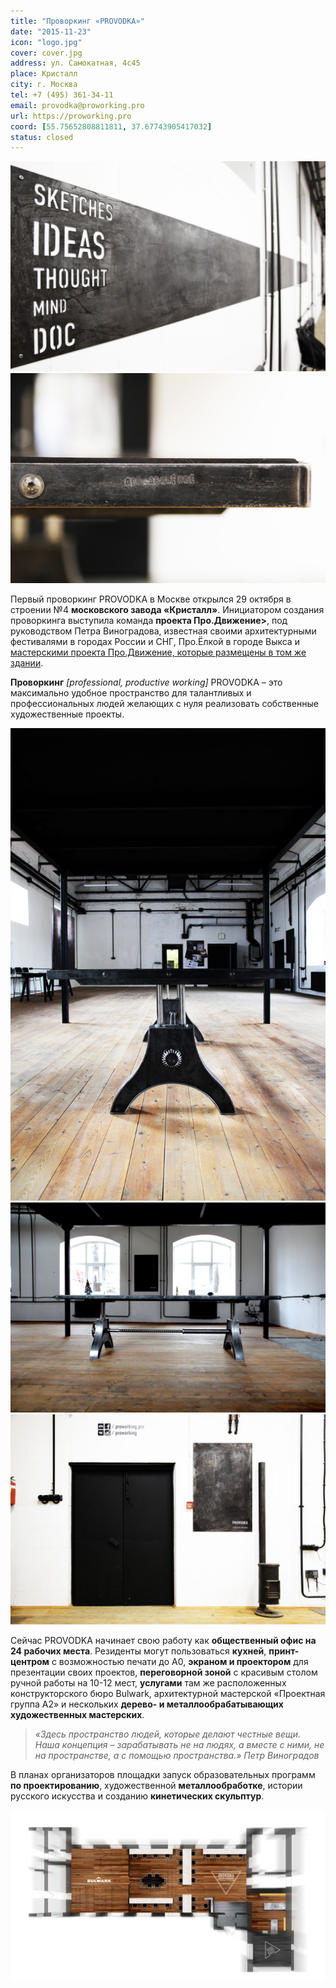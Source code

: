 ```yaml
---
title: "Проворкинг «PROVODKA»"
date: "2015-11-23"
icon: "logo.jpg"
cover: cover.jpg
address: ул. Самокатная, 4с45
place: Кристалл
city: г. Москва
tel: +7 (495) 361-34-11
email: provodka@proworking.pro
url: https://proworking.pro
coord: [55.75652808811811, 37.67743905417032]
status: closed
---
```


![](./images/PROVODKA_12.jpg)
![](./images/PROVODKA_24.jpg)

Первый проворкинг PROVODKA в Москве открылся 29 октября в строении №4 **московского завода «Кристалл»**. Инициатором создания проворкинга выступила команда **проекта Про.Движение>**, под руководством Петра Виноградова, известная своими архитектурными фестивалями в городах России и СНГ, Про.Ёлкой в городе Выкса и [мастерскими проекта Про.Движение, которые размещены в том же здании](http://ooley.ru/places/masterskie-proekta-pro-dvizhenie/).

**Проворкинг** _[professional, productive working]_ PROVODKA – это максимально удобное пространство для талантливых и профессиональных людей желающих с нуля реализовать собственные художественные проекты.

![](./images/PROVODKA_04.jpg)
![](./images/PROVODKA_05.jpg)
![](./images/PROVODKA_11.jpg)

Сейчас PROVODKA начинает свою работу как **общественный офис на 24 рабочих места**. Резиденты могут пользоваться **кухней**, **принт-центром** с возможностью печати до А0, **экраном и проектором** для презентации своих проектов, **переговорной зоной** с красивым столом ручной работы на 10-12 мест, **услугами** там же расположенных конструкторского бюро Bulwark, архитектурной мастерской «Проектная группа А2» и нескольких **дерево- и металлообрабатывающих художественных мастерских**.

> _«Здесь пространство людей, которые делают честные вещи. Наша концепция – зарабатывать не на людях, а вместе с ними, не на пространстве, а с помощью пространства.» Петр Виноградов_

В планах организаторов площадки запуск образовательных программ **по проектированию**, художественной **металлообработке**, истории русского искусства и созданию **кинетических скульптур**.

![](./images/Proworking_plan-3-copy-2.jpg)
